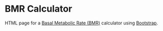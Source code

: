 # BMR Calculator
HTML page for a [Basal Metabolic Rate (BMR)](https://en.wikipedia.org/wiki/Basal_metabolic_rate) calculator using [Bootstrap](https://getbootstrap.com).
